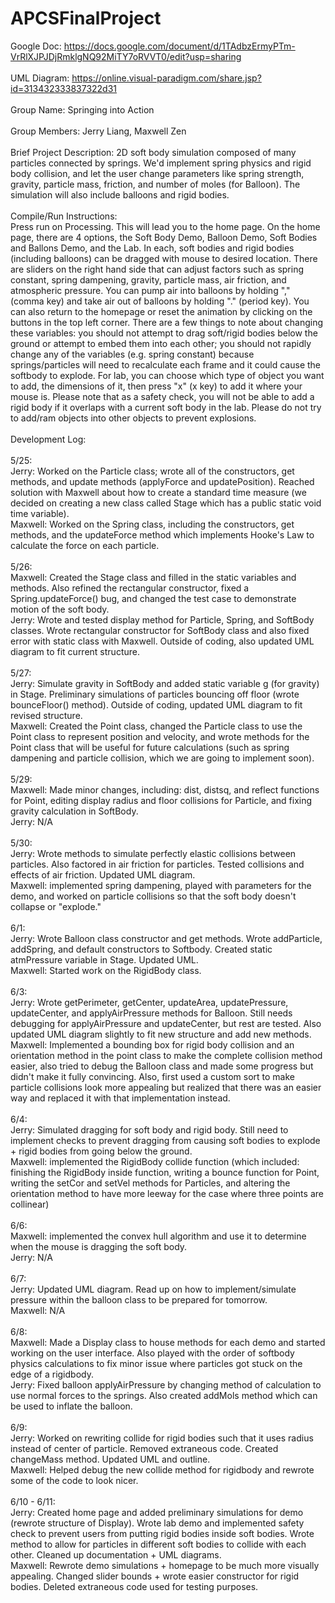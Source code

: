 # APCSFinalProject

Google Doc: https://docs.google.com/document/d/1TAdbzErmyPTm-VrRlXJPJDjRmklgNQ92MiTY7oRVVT0/edit?usp=sharing \
\
UML Diagram: https://online.visual-paradigm.com/share.jsp?id=313432333837322d31 \
\
Group Name: Springing into Action\
\
Group Members: Jerry Liang, Maxwell Zen\
\
Brief Project Description: 2D soft body simulation composed of many particles connected by springs. We'd implement spring physics and rigid body collision, and let the user change parameters like spring strength, gravity, particle mass, friction, and number of moles (for Balloon). The simulation will also include balloons and rigid bodies. \
\
Compile/Run Instructions:\
Press run on Processing. This will lead you to the home page. On the home page, there are 4 options, the Soft Body Demo, Balloon Demo, Soft Bodies and Ballons Demo, and the Lab. In each, soft bodies and rigid bodies (including balloons) can be dragged with mouse to desired location. There are sliders on the right hand side that can adjust factors such as spring constant, spring dampening, gravity, particle mass, air friction, and atmospheric pressure. You can pump air into balloons by holding "," (comma key) and take air out of balloons by holding "." (period key). You can also return to the homepage or reset the animation by clicking on the buttons in the top left corner. There are a few things to note about changing these variables: you should not attempt to drag soft/rigid bodies below the ground or attempt to embed them into each other; you should not rapidly change any of the variables (e.g. spring constant) because springs/particles will need to recalculate each frame and it could cause the softbody to explode. For lab, you can choose which type of object you want to add, the dimensions of it, then press "x" (x key) to add it where your mouse is. Please note that as a safety check, you will not be able to add a rigid body if it overlaps with a current soft body in the lab. Please do not try to add/ram objects into other objects to prevent explosions.\
\
Development Log:\
\
5/25:\
Jerry: Worked on the Particle class; wrote all of the constructors, get methods, and update methods (applyForce and updatePosition). Reached solution with Maxwell about how to create a standard time measure (we decided on creating a new class called Stage which has a public static void time variable). \
Maxwell: Worked on the Spring class, including the constructors, get methods, and the updateForce method which implements Hooke's Law to calculate the force on each particle. \
\
5/26: \
Maxwell: Created the Stage class and filled in the static variables and methods. Also refined the rectangular constructor, fixed a Spring.updateForce() bug, and changed the test case to demonstrate motion of the soft body. \
Jerry: Wrote and tested display method for Particle, Spring, and SoftBody classes. Wrote rectangular constructor for SoftBody class and also fixed error with static class with Maxwell. Outside of coding, also updated UML diagram to fit current structure.\
\
5/27:\
Jerry: Simulate gravity in SoftBody and added static variable g (for gravity) in Stage. Preliminary simulations of particles bouncing off floor (wrote bounceFloor() method). Outside of coding, updated UML diagram to fit revised structure. \
Maxwell: Created the Point class, changed the Particle class to use the Point class to represent position and velocity, and wrote methods for the Point class that will be useful for future calculations (such as spring dampening and particle collision, which we are going to implement soon). \
\
5/29: \
Maxwell: Made minor changes, including: dist, distsq, and reflect functions for Point, editing display radius and floor collisions for Particle, and fixing gravity calculation in SoftBody. \
Jerry: N/A \
\
5/30: \
Jerry: Wrote methods to simulate perfectly elastic collisions between particles. Also factored in air friction for particles. Tested collisions and effects of air friction. Updated UML diagram. \
Maxwell: implemented spring dampening, played with parameters for the demo, and worked on particle collisions so that the soft body doesn't collapse or "explode." \
\
6/1: \
Jerry: Wrote Balloon class constructor and get methods. Wrote addParticle, addSpring, and default constructors to Softbody. Created static atmPressure variable in Stage. Updated UML. \
Maxwell: Started work on the RigidBody class. \
\
6/3: \
Jerry: Wrote getPerimeter, getCenter, updateArea, updatePressure, updateCenter, and applyAirPressure methods for Balloon. Still needs debugging for applyAirPressure and updateCenter, but rest are tested. Also updated UML diagram slightly to fit new structure and add new methods. \
Maxwell: Implemented a bounding box for rigid body collision and an orientation method in the point class to make the complete collision method easier, also tried to debug the Balloon class and made some progress but didn't make it fully convincing. Also, first used a custom sort to make particle collisions look more appealing but realized that there was an easier way and replaced it with that implementation instead. \
\
6/4: \
Jerry: Simulated dragging for soft body and rigid body. Still need to implement checks to prevent dragging from causing soft bodies to explode + rigid bodies from going below the ground. \
Maxwell: implemented the RigidBody collide function (which included: finishing the RigidBody inside function, writing a bounce function for Point, writing the setCor and setVel methods for Particles, and altering the orientation method to have more leeway for the case where three points are collinear) \
\
6/6: \
Maxwell: implemented the convex hull algorithm and use it to determine when the mouse is dragging the soft body. \
Jerry: N/A \
\
6/7: \
Jerry: Updated UML diagram. Read up on how to implement/simulate pressure within the balloon class to be prepared for tomorrow. \
Maxwell: N/A \
\
6/8: \
Maxwell: Made a Display class to house methods for each demo and started working on the user interface. Also played with the order of softbody physics calculations to fix minor issue where particles got stuck on the edge of a rigidbody. \
Jerry: Fixed balloon applyAirPressure by changing method of calculation to use normal forces to the springs. Also created addMols method which can be used to inflate the balloon. \
\
6/9: \
Jerry: Worked on rewriting collide for rigid bodies such that it uses radius instead of center of particle. Removed extraneous code. Created changeMass method. Updated UML and outline. \
Maxwell: Helped debug the new collide method for rigidbody and rewrote some of the code to look nicer. \
\
6/10 - 6/11: \
Jerry: Created home page and added preliminary simulations for demo (rewrote structure of Display). Wrote lab demo and implemented safety check to prevent users from putting rigid bodies inside soft bodies. Wrote method to allow for particles in different soft bodies to collide with each other. Cleaned up documentation + UML diagrams. \
Maxwell: Rewrote demo simulations + homepage to be much more visually appealing. Changed slider bounds + wrote easier constructor for rigid bodies. Deleted extraneous code used for testing purposes.
